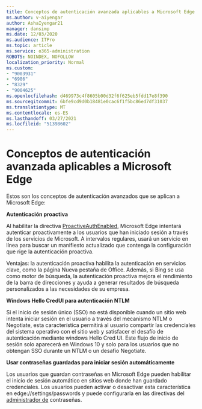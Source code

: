 ```yaml
---
title: Conceptos de autenticación avanzada aplicables a Microsoft Edge
ms.author: v-aiyengar
author: AshaIyengar21
manager: dansimp
ms.date: 12/03/2020
ms.audience: ITPro
ms.topic: article
ms.service: o365-administration
ROBOTS: NOINDEX, NOFOLLOW
localization_priority: Normal
ms.custom:
- "9003931"
- "6986"
- "8329"
- "9004625"
ms.openlocfilehash: d469973c4f8605b00d32f6f625eb5fdd17e8f390
ms.sourcegitcommit: 6bfe9cd9d0b18481e0cac6f1f5bc86ed7df31037
ms.translationtype: MT
ms.contentlocale: es-ES
ms.lasthandoff: 03/27/2021
ms.locfileid: "51398602"
---
```

# <a name="advanced-authentication-concepts-applicable-to-microsoft-edge"></a>Conceptos de autenticación avanzada aplicables a Microsoft Edge

Estos son los conceptos de autenticación avanzados que se aplican a Microsoft Edge:

**Autenticación proactiva**

Al habilitar la directiva [ProactiveAuthEnabled,](https://go.microsoft.com/fwlink/?linkid=2134621) Microsoft Edge intentará autenticar proactivamente a los usuarios que han iniciado sesión a través de los servicios de Microsoft. A intervalos regulares, usará un servicio en línea para buscar un manifiesto actualizado que contenga la configuración que rige la autenticación proactiva.

Ventajas: la autenticación proactiva habilita la autenticación en servicios clave, como la página Nueva pestaña de Office. Además, si Bing se usa como motor de búsqueda, la autenticación proactiva mejora el rendimiento de la barra de direcciones y ayuda a generar resultados de búsqueda personalizados a las necesidades de su empresa.

**Windows Hello CredUI para autenticación NTLM**

Si el inicio de sesión único (SSO) no está disponible cuando un sitio web intenta iniciar sesión en el usuario a través del mecanismo NTLM o Negotiate, esta característica permitirá al usuario compartir las credenciales del sistema operativo con el sitio web y satisfacer el desafío de autenticación mediante windows Hello Cred UI. Este flujo de inicio de sesión solo aparecerá en Windows 10 y solo para los usuarios que no obtengan SSO durante un NTLM o un desafío Negotiate.

**Usar contraseñas guardadas para iniciar sesión automáticamente**

Los usuarios que guardan contraseñas en Microsoft Edge pueden habilitar el inicio de sesión automático en sitios web donde han guardado credenciales. Los usuarios pueden activar o desactivar esta característica en edge://settings/passwords y puede configurarla en las directivas del [administrador de](https://go.microsoft.com/fwlink/?linkid=2134622) contraseñas.
